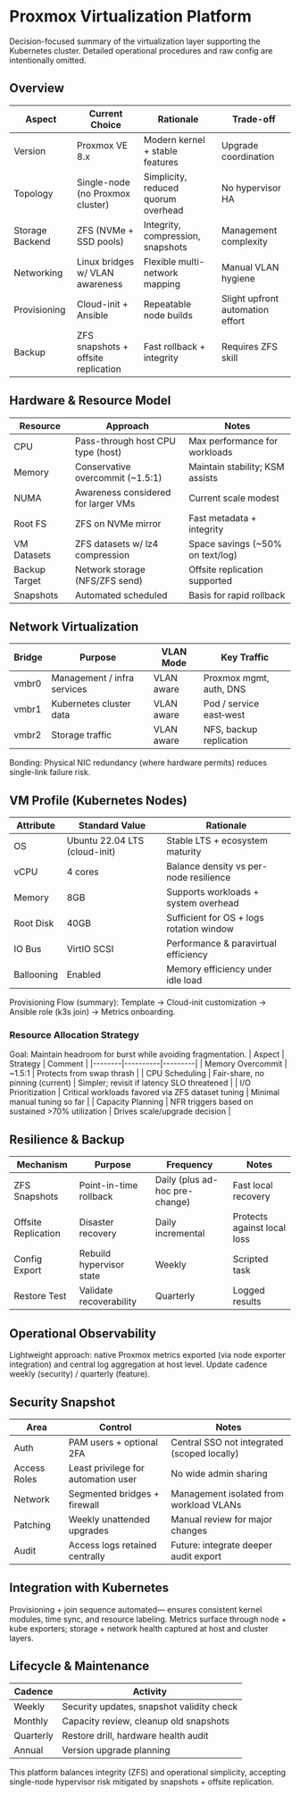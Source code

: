 # Proxmox Virtualization Platform

Decision-focused summary of the virtualization layer supporting the Kubernetes cluster. Detailed operational procedures and raw config are intentionally omitted.

## Overview
| Aspect | Current Choice | Rationale | Trade-off |
|--------|----------------|-----------|----------|
| Version | Proxmox VE 8.x | Modern kernel + stable features | Upgrade coordination |
| Topology | Single-node (no Proxmox cluster) | Simplicity, reduced quorum overhead | No hypervisor HA |
| Storage Backend | ZFS (NVMe + SSD pools) | Integrity, compression, snapshots | Management complexity |
| Networking | Linux bridges w/ VLAN awareness | Flexible multi-network mapping | Manual VLAN hygiene |
| Provisioning | Cloud-init + Ansible | Repeatable node builds | Slight upfront automation effort |
| Backup | ZFS snapshots + offsite replication | Fast rollback + integrity | Requires ZFS skill |

## Hardware & Resource Model
| Resource | Approach | Notes |
|----------|---------|-------|
| CPU | Pass-through host CPU type (host) | Max performance for workloads |
| Memory | Conservative overcommit (~1.5:1) | Maintain stability; KSM assists |
| NUMA | Awareness considered for larger VMs | Current scale modest |
| Root FS | ZFS on NVMe mirror | Fast metadata + integrity |
| VM Datasets | ZFS datasets w/ lz4 compression | Space savings (~50% on text/log) |
| Backup Target | Network storage (NFS/ZFS send) | Offsite replication supported |
| Snapshots | Automated scheduled | Basis for rapid rollback |

## Network Virtualization
| Bridge | Purpose | VLAN Mode | Key Traffic |
|--------|---------|-----------|-------------|
| vmbr0 | Management / infra services | VLAN aware | Proxmox mgmt, auth, DNS |
| vmbr1 | Kubernetes cluster data | VLAN aware | Pod / service east‑west |
| vmbr2 | Storage traffic | VLAN aware | NFS, backup replication |

Bonding: Physical NIC redundancy (where hardware permits) reduces single-link failure risk.

## VM Profile (Kubernetes Nodes)
| Attribute | Standard Value | Rationale |
|-----------|----------------|-----------|
| OS | Ubuntu 22.04 LTS (cloud-init) | Stable LTS + ecosystem maturity |
| vCPU | 4 cores | Balance density vs per-node resilience |
| Memory | 8GB | Supports workloads + system overhead |
| Root Disk | 40GB | Sufficient for OS + logs rotation window |
| IO Bus | VirtIO SCSI | Performance & paravirtual efficiency |
| Ballooning | Enabled | Memory efficiency under idle load |

Provisioning Flow (summary): Template → Cloud-init customization → Ansible role (k3s join) → Metrics onboarding.

### Resource Allocation Strategy
Goal: Maintain headroom for burst while avoiding fragmentation.
| Aspect | Strategy | Comment |
|--------|----------|---------|
| Memory Overcommit | ~1.5:1 | Protects from swap thrash |
| CPU Scheduling | Fair-share, no pinning (current) | Simpler; revisit if latency SLO threatened |
| I/O Prioritization | Critical workloads favored via ZFS dataset tuning | Minimal manual tuning so far |
| Capacity Planning | NFR triggers based on sustained >70% utilization | Drives scale/upgrade decision |

## Resilience & Backup
| Mechanism | Purpose | Frequency | Notes |
|-----------|---------|-----------|-------|
| ZFS Snapshots | Point-in-time rollback | Daily (plus ad-hoc pre-change) | Fast local recovery |
| Offsite Replication | Disaster recovery | Daily incremental | Protects against local loss |
| Config Export | Rebuild hypervisor state | Weekly | Scripted task |
| Restore Test | Validate recoverability | Quarterly | Logged results |

## Operational Observability
Lightweight approach: native Proxmox metrics exported (via node exporter integration) and central log aggregation at host level. Update cadence weekly (security) / quarterly (feature).

## Security Snapshot
| Area | Control | Notes |
|------|---------|-------|
| Auth | PAM users + optional 2FA | Central SSO not integrated (scoped locally) |
| Access Roles | Least privilege for automation user | No wide admin sharing |
| Network | Segmented bridges + firewall | Management isolated from workload VLANs |
| Patching | Weekly unattended upgrades | Manual review for major changes |
| Audit | Access logs retained centrally | Future: integrate deeper audit export |

## Integration with Kubernetes
Provisioning + join sequence automated— ensures consistent kernel modules, time sync, and resource labeling. Metrics surface through node + kube exporters; storage + network health captured at host and cluster layers.

## Lifecycle & Maintenance
| Cadence | Activity |
|---------|----------|
| Weekly | Security updates, snapshot validity check |
| Monthly | Capacity review, cleanup old snapshots |
| Quarterly | Restore drill, hardware health audit |
| Annual | Version upgrade planning |

This platform balances integrity (ZFS) and operational simplicity, accepting single-node hypervisor risk mitigated by snapshots + offsite replication.